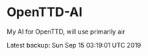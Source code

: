 # OpenTTD-AI
My AI for OpenTTD, will use primarily air

Latest backup: Sun Sep 15 03:19:01 UTC 2019
